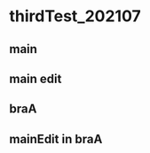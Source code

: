 # thirdTest_202107

<!-- braAを取り込み両方を生かしています -->
## main

## main edit
## braA

## mainEdit in braA
